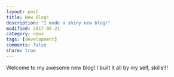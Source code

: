 ```yaml
---
layout: post
title: New Blog!
description: "I made a shiny new blog!"
modified: 2017-06-21
category: news
tags: [development]
comments: false
share: true
---
```


Welcome to my awesome new blog!
I built it all by my self, skills!!!
